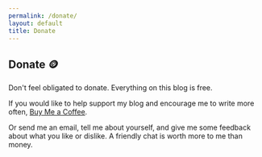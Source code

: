 ```yaml
---
permalink: /donate/
layout: default
title: Donate
---
```

## Donate 🪙

Don't feel obligated to donate. Everything on this blog is free.

If you would like to help support my blog and encourage me to write more often, [Buy Me a Coffee](https://www.buymeacoffee.com/nickstanley574).


Or send me an email, tell me about yourself, and give me some feedback about what you like or dislike. A friendly chat is worth more to me than money.